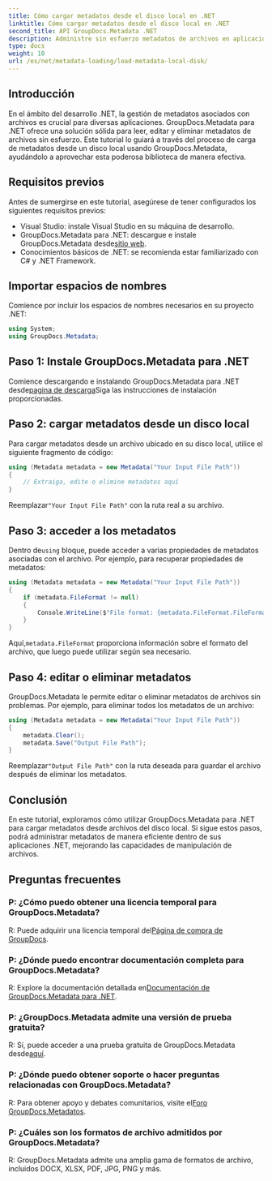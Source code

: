 ```yaml
---
title: Cómo cargar metadatos desde el disco local en .NET
linktitle: Cómo cargar metadatos desde el disco local en .NET
second_title: API GroupDocs.Metadata .NET
description: Administre sin esfuerzo metadatos de archivos en aplicaciones .NET con GroupDocs.Metadata para mejorar las capacidades de manipulación de archivos.
type: docs
weight: 10
url: /es/net/metadata-loading/load-metadata-local-disk/
---
```

## Introducción
En el ámbito del desarrollo .NET, la gestión de metadatos asociados con archivos es crucial para diversas aplicaciones. GroupDocs.Metadata para .NET ofrece una solución sólida para leer, editar y eliminar metadatos de archivos sin esfuerzo. Este tutorial lo guiará a través del proceso de carga de metadatos desde un disco local usando GroupDocs.Metadata, ayudándolo a aprovechar esta poderosa biblioteca de manera efectiva.
## Requisitos previos
Antes de sumergirse en este tutorial, asegúrese de tener configurados los siguientes requisitos previos:
- Visual Studio: instale Visual Studio en su máquina de desarrollo.
-  GroupDocs.Metadata para .NET: descargue e instale GroupDocs.Metadata desde[sitio web](https://releases.groupdocs.com/metadata/net/).
- Conocimientos básicos de .NET: se recomienda estar familiarizado con C# y .NET Framework.

## Importar espacios de nombres
Comience por incluir los espacios de nombres necesarios en su proyecto .NET:
```csharp
using System;
using GroupDocs.Metadata;
```
## Paso 1: Instale GroupDocs.Metadata para .NET
 Comience descargando e instalando GroupDocs.Metadata para .NET desde[pagina de descarga](https://releases.groupdocs.com/metadata/net/)Siga las instrucciones de instalación proporcionadas.
## Paso 2: cargar metadatos desde un disco local
Para cargar metadatos desde un archivo ubicado en su disco local, utilice el siguiente fragmento de código:
```csharp
using (Metadata metadata = new Metadata("Your Input File Path"))
{
    // Extraiga, edite o elimine metadatos aquí
}
```
 Reemplazar`"Your Input File Path"` con la ruta real a su archivo.
## Paso 3: acceder a los metadatos
 Dentro de`using` bloque, puede acceder a varias propiedades de metadatos asociadas con el archivo. Por ejemplo, para recuperar propiedades de metadatos:
```csharp
using (Metadata metadata = new Metadata("Your Input File Path"))
{
    if (metadata.FileFormat != null)
    {
        Console.WriteLine($"File format: {metadata.FileFormat.FileFormatType}");
    }
}
```
 Aquí,`metadata.FileFormat` proporciona información sobre el formato del archivo, que luego puede utilizar según sea necesario.
## Paso 4: editar o eliminar metadatos
GroupDocs.Metadata le permite editar o eliminar metadatos de archivos sin problemas. Por ejemplo, para eliminar todos los metadatos de un archivo:
```csharp
using (Metadata metadata = new Metadata("Your Input File Path"))
{
    metadata.Clear();
    metadata.Save("Output File Path");
}
```
 Reemplazar`"Output File Path"` con la ruta deseada para guardar el archivo después de eliminar los metadatos.

## Conclusión
En este tutorial, exploramos cómo utilizar GroupDocs.Metadata para .NET para cargar metadatos desde archivos del disco local. Si sigue estos pasos, podrá administrar metadatos de manera eficiente dentro de sus aplicaciones .NET, mejorando las capacidades de manipulación de archivos.

## Preguntas frecuentes
### P: ¿Cómo puedo obtener una licencia temporal para GroupDocs.Metadata?
 R: Puede adquirir una licencia temporal del[Página de compra de GroupDocs](https://purchase.groupdocs.com/temporary-license/).
### P: ¿Dónde puedo encontrar documentación completa para GroupDocs.Metadata?
 R: Explore la documentación detallada en[Documentación de GroupDocs.Metadata para .NET](https://reference.groupdocs.com/metadata/net/).
### P: ¿GroupDocs.Metadata admite una versión de prueba gratuita?
 R: Sí, puede acceder a una prueba gratuita de GroupDocs.Metadata desde[aquí](https://releases.groupdocs.com/).
### P: ¿Dónde puedo obtener soporte o hacer preguntas relacionadas con GroupDocs.Metadata?
 R: Para obtener apoyo y debates comunitarios, visite el[Foro GroupDocs.Metadatos](https://forum.groupdocs.com/c/metadata/14).
### P: ¿Cuáles son los formatos de archivo admitidos por GroupDocs.Metadata?
R: GroupDocs.Metadata admite una amplia gama de formatos de archivo, incluidos DOCX, XLSX, PDF, JPG, PNG y más.